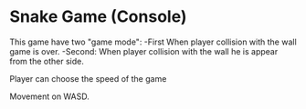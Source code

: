 # **Snake Game (Console)** <br/>
This game have two "game mode":
  -First When player collision with the wall game is over.
  -Second: When player collision with the wall he is appear from the other side.

Player can choose the speed of the game

Movement on WASD.
